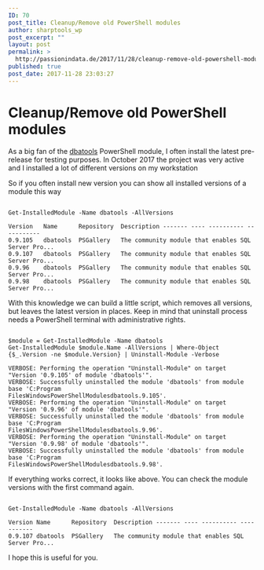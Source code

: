 ```yaml
---
ID: 70
post_title: Cleanup/Remove old PowerShell modules
author: sharptools_wp
post_excerpt: ""
layout: post
permalink: >
  http://passionindata.de/2017/11/28/cleanup-remove-old-powershell-modules/
published: true
post_date: 2017-11-28 23:03:27
---
```

# Cleanup/Remove old PowerShell modules

As a big fan of the [dbatools][1] PowerShell module, I often install the latest pre-release for testing purposes. In October 2017 the project was very active and I installed a lot of different versions on my workstation

So if you often install new version you can show all installed versions of a module this way 
<pre><code class="powershell">
Get-InstalledModule -Name dbatools -AllVersions

Version   Name      Repository  Description ------- ---- ---------- ----------- 
0.9.105   dbatools  PSGallery   The community module that enables SQL Server Pro... 
0.9.107   dbatools  PSGallery   The community module that enables SQL Server Pro... 
0.9.96    dbatools  PSGallery   The community module that enables SQL Server Pro... 
0.9.98    dbatools  PSGallery   The community module that enables SQL Server Pro... 
</code></pre>

With this knowledge we can build a little script, which removes all versions, but leaves the latest version in places. Keep in mind that uninstall process needs a PowerShell terminal with administrative rights. 

<pre><code class="powershell">
$module = Get-InstalledModule -Name dbatools
Get-InstalledModule $module.Name -AllVersions | Where-Object {$_.Version -ne $module.Version} | Uninstall-Module -Verbose

VERBOSE: Performing the operation "Uninstall-Module" on target "Version '0.9.105' of module 'dbatools'".
VERBOSE: Successfully uninstalled the module 'dbatools' from module base 'C:Program
FilesWindowsPowerShellModulesdbatools.9.105'.
VERBOSE: Performing the operation "Uninstall-Module" on target "Version '0.9.96' of module 'dbatools'".
VERBOSE: Successfully uninstalled the module 'dbatools' from module base 'C:Program
FilesWindowsPowerShellModulesdbatools.9.96'.
VERBOSE: Performing the operation "Uninstall-Module" on target "Version '0.9.98' of module 'dbatools'".
VERBOSE: Successfully uninstalled the module 'dbatools' from module base 'C:Program
FilesWindowsPowerShellModulesdbatools.9.98'.
</code></pre>

If everything works correct, it looks like above. You can check the module versions with the first command again. 
<pre><code class="powershell">
Get-InstalledModule -Name dbatools -AllVersions

Version Name      Repository  Description ------- ---- ---------- ----------- 
0.9.107 dbatools  PSGallery   The community module that enables SQL Server Pro...
</code></pre>

I hope this is useful for you.

 [1]: https://github.com/sqlcollaborative/dbatools